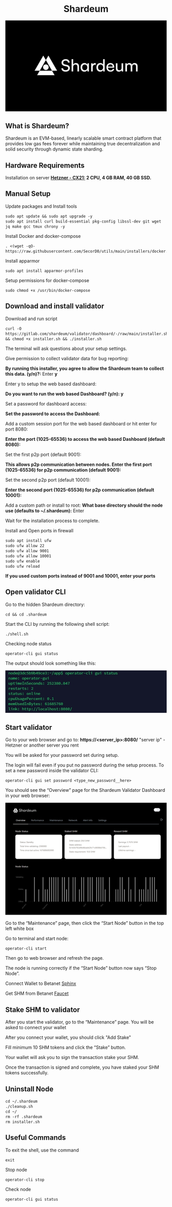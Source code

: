 <!--
parent:
  order: false
-->

<div align="center">
  <h1> Shardeum</h1>
</div>

![image](https://github.com/MirrorReflectionTeam/shardeum-docs/blob/master/Shardeum.png)

## What is Shardeum?

Shardeum is an EVM-based, linearly scalable smart contract platform that provides low gas fees forever while maintaining true decentralization and solid security through dynamic state sharding.

## Hardware Requirements

Installation on server **[Hetzner - CX21:](https://hetzner.cloud/?ref=AwVksaI2T3Nz) 2 CPU, 4 GB RAM, 40 GB SSD.**

## Manual Setup

Update packages and Install tools

```
sudo apt update && sudo apt upgrade -y
sudo apt install curl build-essential pkg-config libssl-dev git wget jq make gcc tmux chrony -y
```

Install Docker and docker-compose

```
. <(wget -qO- https://raw.githubusercontent.com/SecorD0/utils/main/installers/docker.sh)
```

Install apparmor

```
sudo apt install apparmor-profiles
```

Setup permissions for docker-compose

```
sudo chmod +x /usr/bin/docker-compose
```

## Download and install validator

Download and run script

```
curl -O https://gitlab.com/shardeum/validator/dashboard/-/raw/main/installer.sh && chmod +x installer.sh && ./installer.sh
```

The terminal will ask questions about your setup settings.

Give permission to collect validator data for bug reporting:

**By running this installer, you agree to allow the Shardeum team to collect this data. (y/n)?:** Enter **y**

Enter y to setup the web based dashboard:

**Do you want to run the web based Dashboard? (y/n): y**

Set a password for dashboard access:

**Set the password to access the Dashboard:**

Add a custom session port for the web based dashboard or hit enter for port 8080:

**Enter the port (1025-65536) to access the web based Dashboard (default 8080):**

Set the first p2p port (default 9001):

**This allows p2p communication between nodes. Enter the first port (1025-65536) for p2p communication (default 9001):**

Set the second p2p port (default 10001):

**Enter the second port (1025-65536) for p2p communication (default 10001):**

Add a custom path or install to root:
**What base directory should the node use (defaults to ~/.shardeum):** Enter

Wait for the installation process to complete.

Install and Open ports in firewall

```
sudo apt install ufw
sudo ufw allow 22
sudo ufw allow 9001
sudo ufw allow 10001
sudo ufw enable
sudo ufw reload
```

**If you used custom ports instead of 9001 and 10001, enter your ports**

## Open validator CLI

Go to the hidden Shardeum directory:

```
cd && cd .shardeum
```

Start the CLI by running the following shell script:

```
./shell.sh
```

Checking node status

```
operator-cli gui status
```

The output should look something like this:

![image](https://github.com/MirrorReflectionTeam/shardeum-docs/blob/master/gui%20status.jpg)

## Start validator

Go to your web browser and go to: **https://<server_ip>:8080/** "server ip" - Hetzner or another server you rent

You will be asked for your password set during setup.

The login will fail even if you put no password during the setup process. To set a new password inside the validator CLI:

```
operator-cli gui set password <type_new_password__here>
```

You should see the “Overview” page for the Shardeum Validator Dashboard in your web browser:

![image](https://github.com/MirrorReflectionTeam/shardeum-docs/blob/master/overview.jpg)

Go to the “Maintenance” page, then click the “Start Node” button in the top left white box

Go to terminal and start node:

```
operator-cli start
```
Then go to web browser and refresh the page.

The node is running correctly if the “Start Node” button now says “Stop Node”.

Connect Wallet to Betanet [Sphinx](https://docs.shardeum.org/Network/Endpoints#connect-wallet)

Get SHM from Betanet [Faucet](https://docs.shardeum.org/Faucet/Claim#shardeum-faucet-website)

## Stake SHM to validator

After you start the validator, go to the “Maintenance” page. You will be asked to connect your wallet

After you connect your wallet, you should click "Add Stake"

Fill minimum 10 SHM tokens and click the “Stake” button.

Your wallet will ask you to sign the transaction stake your SHM.

Once the transaction is signed and complete, you have staked your SHM tokens successfully.

## Uninstall Node

```
cd ~/.shardeum
./cleanup.sh
cd ~/
rm -rf .shardeum
rm installer.sh
```

## Useful Commands

To exit the shell, use the command

```
exit
```

Stop node

```
operator-cli stop
```

Check node

```
operator-cli gui status
```
